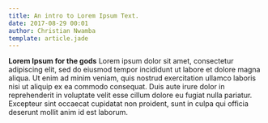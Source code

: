 ```yaml
---
title: An intro to Lorem Ipsum Text.
date: 2017-08-29 00:01
author: Christian Nwamba
template: article.jade
---
```


**Lorem Ipsum for the gods**
Lorem ipsum dolor sit amet, consectetur adipiscing elit, sed do eiusmod tempor incididunt ut labore et dolore magna aliqua. Ut enim ad minim veniam, quis nostrud exercitation ullamco laboris nisi ut aliquip ex ea commodo consequat. Duis aute irure dolor in reprehenderit in voluptate velit esse cillum dolore eu fugiat nulla pariatur. Excepteur sint occaecat cupidatat non proident, sunt in culpa  qui officia deserunt mollit anim id est laborum.